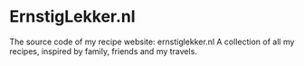 # ErnstigLekker.nl

The source code of my recipe website: ernstiglekker.nl
A collection of all my recipes, inspired by family, friends and my travels.
